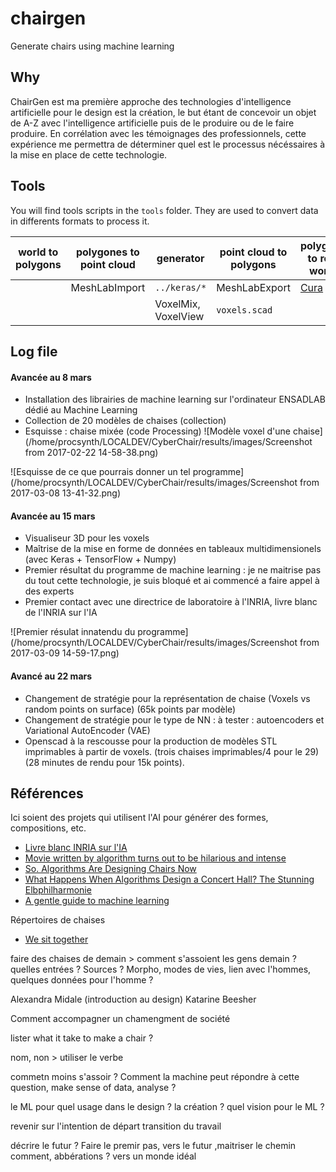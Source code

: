 # chairgen

Generate chairs using machine learning

## Why

ChairGen est ma première approche des technologies d'intelligence artificielle pour le design est la création, le but étant de concevoir un objet de A-Z avec l'intelligence artificielle puis de le produire ou de le faire produire.
En corrélation avec les témoignages des professionnels, cette expérience me permettra de déterminer quel est le processus nécéssaires à la mise en place de cette technologie.

## Tools

You will find tools scripts in the `tools` folder. They are used to convert data in differents formats to process it. 

| world to polygons | polygones to point cloud | generator | point cloud to polygons | polygons to real world |
|:-----------------:|--------------------------|-----------|-------------------------|------------------------|
|                   | MeshLabImport            | `../keras/*`  | MeshLabExport           | [Cura](https://ultimaker.com/en/products/cura-software)                |
|                   |                | VoxelMix, VoxelView  |        `voxels.scad`       |                        |

## Log file

#### Avancée au 8 mars

- Installation des librairies de machine learning sur l'ordinateur ENSADLAB dédié au Machine Learning
- Collection de 20 modèles de chaises (collection)
- Esquisse : chaise mixée (code Processing)
![Modèle voxel d'une chaise](/home/procsynth/LOCALDEV/CyberChair/results/images/Screenshot from 2017-02-22 14-58-38.png)

![Esquisse de ce que pourrais donner un tel programme](/home/procsynth/LOCALDEV/CyberChair/results/images/Screenshot from 2017-03-08 13-41-32.png)

#### Avancée au 15 mars

- Visualiseur 3D pour les voxels
- Maîtrise de la mise en forme de données en tableaux multidimensionels (avec Keras + TensorFlow + Numpy)
- Premier résultat du programme de machine learning : je ne maitrise pas du tout cette technologie, je suis bloqué et ai commencé a faire appel à des experts
- Premier contact avec une directrice de laboratoire à l'INRIA, livre blanc de l'INRIA sur l'IA

![Premier résulat innatendu du programme](/home/procsynth/LOCALDEV/CyberChair/results/images/Screenshot from 2017-03-09 14-59-17.png)

#### Avancé au 22 mars

- Changement de stratégie pour la représentation de chaise (Voxels vs random points on surface) (65k points par modèle)
- Changement de stratégie pour le type de NN : à tester : autoencoders et Variational AutoEncoder (VAE)
- Openscad à la rescousse pour la production de modèles STL imprimables à partir de voxels. (trois chaises imprimables/4 pour le 29) (28 minutes de rendu pour 15k points).


## Références
Ici soient des projets qui utilisent l'AI pour générer des formes, compositions, etc.

- [Livre blanc INRIA sur l'IA](https://www.inria.fr/actualite/actualites-inria/livre-blanc-sur-l-intelligence-artificielle)
- [Movie written by algorithm turns out to be hilarious and intense](https://arstechnica.com/the-multiverse/2016/06/an-ai-wrote-this-movie-and-its-strangely-moving/)
- [So. Algorithms Are Designing Chairs Now](https://www.wired.com/2016/10/elbo-chair-autodesk-algorithm/)
- [What Happens When Algorithms Design a Concert Hall? The Stunning Elbphilharmonie](https://www.wired.com/2017/01/happens-algorithms-design-concert-hall-stunning-elbphilharmonie/)
- [A gentle guide to machine learning](https://blog.monkeylearn.com/a-gentle-guide-to-machine-learning/)

Répertoires de chaises
- [We sit together](http://www.ensba-lyon.fr/horsmurs/1516/utopianbenches/)


faire des chaises de demain > comment s'assoient les gens demain ?
quelles entrées ? Sources  ? Morpho, modes de vies, lien avec l'hommes, quelques données pour l'homme ?

Alexandra Midale (introduction au design)
Katarine Beesher

Comment accompagner un chamengment de société

lister what it take to make a chair ?

nom, non > utiliser le verbe

commetn moins s'assoir ? Comment la machine peut répondre à cette question, make sense of data, analyse ?

le ML pour quel usage dans le design ? la création ?
quel vision pour le ML ?


revenir sur l'intention de départ transition du travail

décrire le futur ? Faire le premir pas, vers le futur ,maitriser le chemin comment, abbérations ? vers un monde idéal